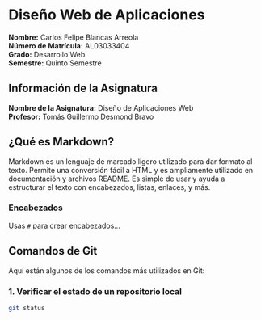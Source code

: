 
# Diseño Web de Aplicaciones

**Nombre:** Carlos Felipe Blancas Arreola  
**Número de Matrícula:** AL03033404  
**Grado:** Desarrollo Web  
**Semestre:** Quinto Semestre

## Información de la Asignatura

**Nombre de la Asignatura:** Diseño de Aplicaciones Web  
**Profesor:** Tomás Guillermo Desmond Bravo

## ¿Qué es Markdown?

Markdown es un lenguaje de marcado ligero utilizado para dar formato al texto. Permite una conversión fácil a HTML y es ampliamente utilizado en documentación y archivos README. Es simple de usar y ayuda a estructurar el texto con encabezados, listas, enlaces, y más.

### Encabezados

Usas `#` para crear encabezados...

## Comandos de Git

Aquí están algunos de los comandos más utilizados en Git:

### 1. **Verificar el estado de un repositorio local**

```bash
git status


